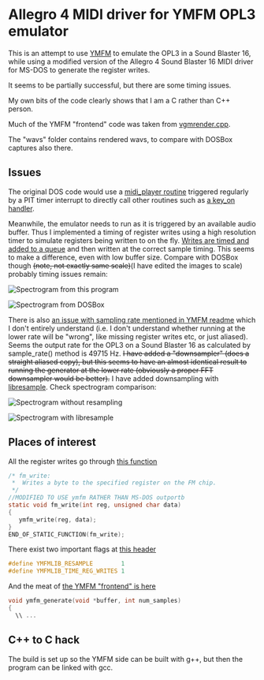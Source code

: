 # Allegro 4 MIDI driver for YMFM OPL3 emulator #

This is an attempt to use [YMFM](https://github.com/aaronsgiles/ymfm/) to emulate the OPL3 in a Sound Blaster 16, while using a modified version of the Allegro 4 Sound Blaster 16 MIDI driver for MS-DOS to generate the register writes.

It seems to be partially successful, but there are some timing issues.

My own bits of the code clearly shows that I am a C rather than C++ person.

Much of the YMFM "frontend" code was taken from [vgmrender.cpp](https://github.com/aaronsgiles/ymfm/blob/ef21f08a16f44b005c9ace5f8f44ae6f95dbf3f0/examples/vgmrender/vgmrender.cpp).

The "wavs" folder contains rendered wavs, to compare with DOSBox captures also there.

## Issues ##

The original DOS code would use a [midi_player routine](https://github.com/msikma/allegro-4.2.2-xc/blob/ecd87af7f43f9e08f49acc78f4901c39221dbab5/src/midi.c#L897) triggered regularly by a PIT timer interrupt to directly call other routines such as [a key_on handler](https://github.com/kdrnic/al4_ymfm_midi/blob/c784c03fee79bcf291c2b275743ef059be8392f5/src/kdr_adlib.c#L525).

Meanwhile, the emulator needs to run as it is triggered by an available audio buffer. Thus I implemented a timing of register writes using a high resolution timer to simulate registers being written to on the fly. [Writes are timed and added to a queue](https://github.com/kdrnic/al4_ymfm_midi/blob/c784c03fee79bcf291c2b275743ef059be8392f5/ymfm/ymfm_lib.cpp#L321) and then written at the correct sample timing. This seems to make a difference, even with low buffer size. Compare with DOSBox though ~~(note, not exactly same scale)~~(I have edited the images to scale) probably timing issues remain:

![Spectrogram from this program](https://github.com/kdrnic/al4_ymfm_midi/blob/13000c46ead01b6853c1ad6e61989d0174d7da1d/comparison/endless_rsmpl_time_libresample.wav.png?raw=true "This program")

![Spectrogram from DOSBox](https://github.com/kdrnic/al4_ymfm_midi/blob/13000c46ead01b6853c1ad6e61989d0174d7da1d/comparison/endless_dosbox.wav.png?raw=true "From DOSBox")

There is also [an issue with sampling rate mentioned in YMFM readme](https://github.com/aaronsgiles/ymfm/blob/ef21f08a16f44b005c9ace5f8f44ae6f95dbf3f0/README.md#clocking) which I don't entirely understand (i.e. I don't understand whether running at the lower rate will be "wrong", like missing register writes etc, or just aliased). Seems the output rate for the OPL3 on a Sound Blaster 16 as calculated by sample_rate() method is 49715 Hz. ~~I have added a "downsampler" (does a straight aliased copy), but this seems to have an almost identical result to running the generator at the lower rate (obviously a proper FFT downsampler would be better).~~ I have added downsampling with [libresample](https://github.com/minorninth/libresample). Check spectrogram comparison:

![Spectrogram without resampling](https://github.com/kdrnic/al4_ymfm_midi/blob/63bbf2cdfffbf9438fa499b9c9b90341a3659d25/wavs/nightcall_time.wav.png "Without resampling")

![Spectrogram with libresample](https://github.com/kdrnic/al4_ymfm_midi/blob/63bbf2cdfffbf9438fa499b9c9b90341a3659d25/wavs/nightcall_rsmpl_time_libresample.wav.png "With libresample")

## Places of interest ##

All the register writes go through [this function](https://github.com/kdrnic/al4_ymfm_midi/blob/c784c03fee79bcf291c2b275743ef059be8392f5/src/kdr_adlib.c#L243)
```c
/* fm_write:
 *  Writes a byte to the specified register on the FM chip.
 */
//MODIFIED TO USE ymfm RATHER THAN MS-DOS outportb
static void fm_write(int reg, unsigned char data)
{
   ymfm_write(reg, data);
}
END_OF_STATIC_FUNCTION(fm_write);
```

There exist two important flags at [this header](https://github.com/kdrnic/al4_ymfm_midi/blob/c784c03fee79bcf291c2b275743ef059be8392f5/src/ymfm_lib.h#L6)
```c
#define YMFMLIB_RESAMPLE        1
#define YMFMLIB_TIME_REG_WRITES 1
```

And the meat of [the YMFM "frontend" is here](https://github.com/kdrnic/al4_ymfm_midi/blob/c784c03fee79bcf291c2b275743ef059be8392f5/ymfm/ymfm_lib.cpp#L329)
```cpp
void ymfm_generate(void *buffer, int num_samples)
{
  \\ ...
```

## C++ to C hack ##

The build is set up so the YMFM side can be built with g++, but then the program can be linked with gcc.
